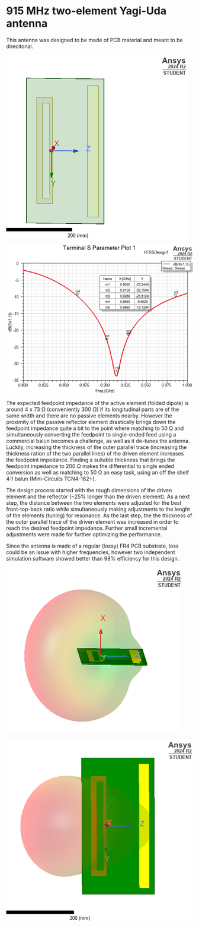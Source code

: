 # 915 MHz two-element Yagi-Uda antenna

This antenna was designed to be made of PCB material and meant to be direcitonal.

![design](design.png)

![sweep](sweep.png)

The expected feedpoint impedance of the active element (folded dipole) is around 4 x 73 Ω (conveniently 300 Ω) if its longitudinal parts are of the same width and there are no passive elements nearby. However the proximity of the passive reflector element drastically brings down the feedpoint impedance quite a bit to the point where matching to 50 Ω and simultaneously converting the feedpoint to single-ended feed using a commercial balun becomes a challenge, as well as it de-tunes the antenna. Luckily, increasing the thickness of the outer parallel trace (increasing the thickness ration of the two parallel lines) of the driven element increases the feedpoint impedance. Finding a suitable thickness that brings the feedpoint impedance to 200 Ω makes the differential to single ended conversion as well as matching to 50 Ω an easy task, using an off the shelf 4:1 balun (Mini-Circuits TCN4-162+).

The design process started with the rough dimensions of the driven element and the reflector (~25% longer than the driven element). As a next step, the distance between the two elements were adjusted for the best front-top-back ratio while simultaneously making adjustments to the lenght of the elements (tuning) for resonance. As the last step, the the thickness of the outer parallel trace of the driven element was increased in order to reach the desired feedpoint impedance. Further small incremental adjustments were made for further optimizing the performance.

Since the antenna is made of a regular (lossy) FR4 PCB substrate, loss could be an issue with higher frequencies, however two independent simulation software showed better than 98% efficiency for this design.

![ptn_side](ptn_side.png)

![ptn_top](ptn_top.png)
